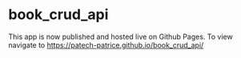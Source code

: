 # book_crud_api

This app is now published and hosted live on Github Pages.  To view navigate to https://patech-patrice.github.io/book_crud_api/
